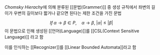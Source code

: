 *Chomsky Hierachy*에 의해 분류된 [[문법(Grammer)]] 중 생성 규칙에서 좌변의 길이가 우변의 길이보다 짧거나 같으면 된다는 제한 조건을 가진 문법

$$If \; \alpha \rightarrow \beta \in P,\quad \alpha \rightarrow \beta, \; |\alpha| \leq |\beta|$$
이 문법으로 인해 생성된 [[언어(Language)]]를 [[CSL(Context Sensitive Language)]] 라고 함

이를 인식하는 [[Recognizer]]를 [[Linear Bounded Automata]]라고 함